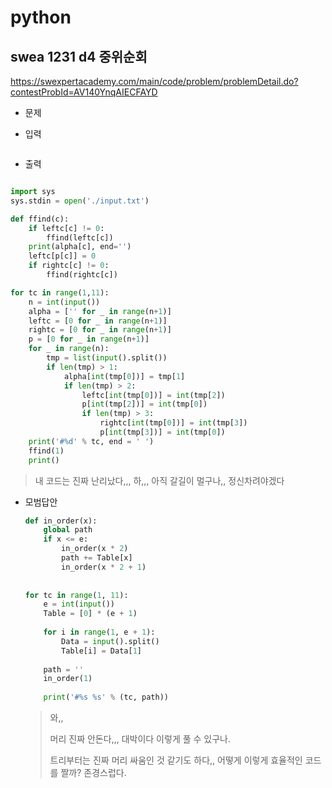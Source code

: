 # python

## swea 1231 d4 중위순회

https://swexpertacademy.com/main/code/problem/problemDetail.do?contestProbId=AV140YnqAIECFAYD



> 



* 문제

  > 
  
* 입력

  > 
  >
  > ```bash
  >
  > ```
  
* 출력

  > 
  >
  > ```bash
  >
  > ```



```python
import sys
sys.stdin = open('./input.txt')

def ffind(c):
    if leftc[c] != 0:
        ffind(leftc[c])
    print(alpha[c], end='')
    leftc[p[c]] = 0
    if rightc[c] != 0:
        ffind(rightc[c])

for tc in range(1,11):
    n = int(input())
    alpha = ['' for _ in range(n+1)]
    leftc = [0 for _ in range(n+1)]
    rightc = [0 for _ in range(n+1)]
    p = [0 for _ in range(n+1)]
    for _ in range(n):
        tmp = list(input().split())
        if len(tmp) > 1:
            alpha[int(tmp[0])] = tmp[1]
            if len(tmp) > 2:
                leftc[int(tmp[0])] = int(tmp[2])
                p[int(tmp[2])] = int(tmp[0])
                if len(tmp) > 3:
                    rightc[int(tmp[0])] = int(tmp[3])
                    p[int(tmp[3])] = int(tmp[0])
    print('#%d' % tc, end = ' ')
    ffind(1)
    print()
```

> 내 코드는 진짜 난리났다,,, 하,,, 아직 갈길이 멀구나,, 정신차려야겠다





* 모범답안

  ```python
  def in_order(x):
      global path
      if x <= e:
          in_order(x * 2)
          path += Table[x]
          in_order(x * 2 + 1)
   
   
  for tc in range(1, 11):
      e = int(input())
      Table = [0] * (e + 1)
       
      for i in range(1, e + 1):
          Data = input().split()
          Table[i] = Data[1]
   
      path = ''
      in_order(1)
   
      print('#%s %s' % (tc, path))
  ```
  
  > 와,,
  >
  > 머리 진짜 안돈다,,, 대박이다 이렇게 풀 수 있구나.
  >
  > 트리부터는 진짜 머리 싸움인 것 같기도 하다,, 어떻게 이렇게 효율적인 코드를 짤까? 존경스럽다.
